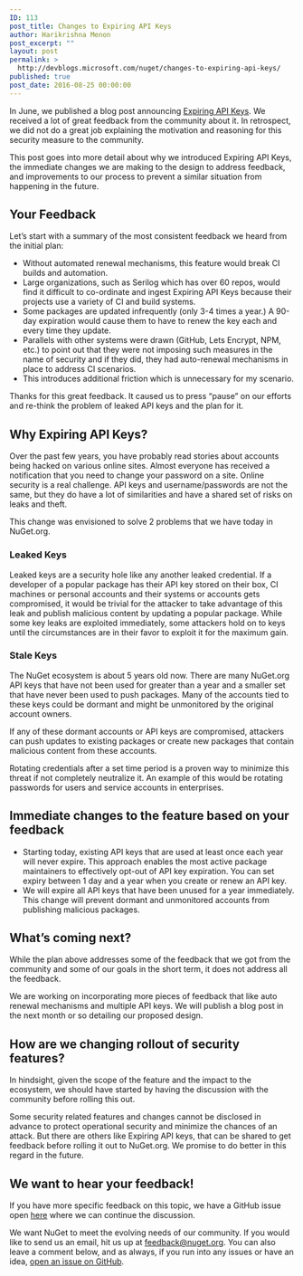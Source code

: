 ```yaml
---
ID: 113
post_title: Changes to Expiring API Keys
author: Harikrishna Menon
post_excerpt: ""
layout: post
permalink: >
  http://devblogs.microsoft.com/nuget/changes-to-expiring-api-keys/
published: true
post_date: 2016-08-25 00:00:00
---
```

In June, we published a blog post announcing [Expiring API Keys][1]. We received a lot of great feedback from the community about it. In retrospect, we did not do a great job explaining the motivation and reasoning for this security measure to the community. 

This post goes into more detail about why we introduced Expiring API Keys, the immediate changes we are making to the design to address feedback, and improvements to our process to prevent a similar situation from happening in the future.

## Your Feedback

Let’s start with a summary of the most consistent feedback we heard from the initial plan:

*   Without automated renewal mechanisms, this feature would break CI builds and automation.
*   Large organizations, such as Serilog which has over 60 repos, would find it difficult to co-ordinate and ingest Expiring API Keys because their projects use a variety of CI and build systems. 
*   Some packages are updated infrequently (only 3-4 times a year.) A 90-day expiration would cause them to have to renew the key each and every time they update. 
*   Parallels with other systems were drawn (GitHub, Lets Encrypt, NPM, etc.) to point out that they were not imposing such measures in the name of security and if they did, they had auto-renewal mechanisms in place to address CI scenarios.
*   This introduces additional friction which is unnecessary for my scenario. 

Thanks for this great feedback. It caused us to press “pause” on our efforts and re-think the problem of leaked API keys and the plan for it.

## Why Expiring API Keys?

Over the past few years, you have probably read stories about accounts being hacked on various online sites. Almost everyone has received a notification that you need to change your password on a site. Online security is a real challenge. API keys and username/passwords are not the same, but they do have a lot of similarities and have a shared set of risks on leaks and theft. 

This change was envisioned to solve 2 problems that we have today in NuGet.org.

### Leaked Keys

Leaked keys are a security hole like any another leaked credential. If a developer of a popular package has their API key stored on their box, CI machines or personal accounts and their systems or accounts gets compromised, it would be trivial for the attacker to take advantage of this leak and publish malicious content by updating a popular package. While some key leaks are exploited immediately, some attackers hold on to keys until the circumstances are in their favor to exploit it for the maximum gain. 

### Stale Keys

The NuGet ecosystem is about 5 years old now. There are many NuGet.org API keys that have not been used for greater than a year and a smaller set that have never been used to push packages. Many of the accounts tied to these keys could be dormant and might be unmonitored by the original account owners. 

If any of these dormant accounts or API keys are compromised, attackers can push updates to existing packages or create new packages that contain malicious content from these accounts.

Rotating credentials after a set time period is a proven way to minimize this threat if not completely neutralize it. An example of this would be rotating passwords for users and service accounts in enterprises.

## Immediate changes to the feature based on your feedback

*   Starting today, existing API keys that are used at least once each year will never expire. This approach enables the most active package maintainers to effectively opt-out of API key expiration. You can set expiry between 1 day and a year when you create or renew an API key. 
*   We will expire all API keys that have been unused for a year immediately. This change will prevent dormant and unmonitored accounts from publishing malicious packages.

## What’s coming next?

While the plan above addresses some of the feedback that we got from the community and some of our goals in the short term, it does not address all the feedback. 

We are working on incorporating more pieces of feedback that like auto renewal mechanisms and multiple API keys. We will publish a blog post in the next month or so detailing our proposed design.

## How are we changing rollout of security features?

In hindsight, given the scope of the feature and the impact to the ecosystem, we should have started by having the discussion with the community before rolling this out.

Some security related features and changes cannot be disclosed in advance to protect operational security and minimize the chances of an attack. But there are others like Expiring API keys, that can be shared to get feedback before rolling it out to NuGet.org. We promise to do better in this regard in the future.

## We want to hear your feedback!

If you have more specific feedback on this topic, we have a GitHub issue open [here][2] where we can continue the discussion.

We want NuGet to meet the evolving needs of our community. If you would like to send us an email, hit us up at <feedback@nuget.org>. You can also leave a comment below, and as always, if you run into any issues or have an idea, [open an issue on GitHub][3].

 [1]: http://blog.nuget.org/20160622/NuGet-API-key-expiration.html
 [2]: https://github.com/NuGet/NuGetGallery/issues/3092
 [3]: https://github.com/Nuget/Home/issues